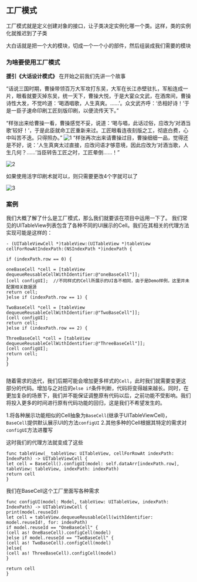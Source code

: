  ## 工厂模式
 工厂模式就是定义创建对象的接口，让子类决定实例化哪一个类。这样，类的实例化就推迟到了子类
 
 大白话就是把一个大的模块，切成一个一个小的部件，然后组装成我们需要的模块
 
 ### 为啥要使用工厂模式
 **援引《大话设计模式》**
 在开始之前我们先讲一个故事
 
 “话说三国时期，曹操带领百万大军攻打东吴，大军在长江赤壁驻扎，军船连成一片，眼看就要灭掉东吴，统一天下，曹操大悦，于是大宴众文武，在酒席间，曹操诗性大发，不觉吟道：‘喝酒唱歌，人生真爽。……’。众文武齐呼：‘丞相好诗！’于是一臣子速命印刷工匠刻版印刷，以便流传天下。”
 
 “样张出来给曹操一看，曹操感觉不妥，说道：‘喝与唱，此话过俗，应改为‘对酒当歌’较好！’，于是此臣就命工匠重新来过。工匠眼看连夜刻版之工，彻底白费，心中叫苦不迭。只得照办。”
 ![1](https://github.com/SunshineBrother/JHBlog/blob/master/设计模式/1、工厂模式/1.png)
 “样张再次出来请曹操过目，曹操细细一品，觉得还是不好，说：‘人生真爽太过直接，应改问语才够意境，因此应改为‘对酒当歌，人生几何？……’当臣转告工匠之时，工匠晕倒……！”
 
  ![2](https://github.com/SunshineBrother/JHBlog/blob/master/设计模式/1、工厂模式/2.png)
 
 如果使用活字印刷术就可以，则只需要更改4个字就可以了
  
![3](https://github.com/SunshineBrother/JHBlog/blob/master/设计模式/1、工厂模式/3.png)
 
 ### 案例
 我们大概了解了什么是工厂模式，那么我们就要该在项目中运用一下了。
 我们常见的UITableView列表包含了各种不同的UI展示的Cell。我们在其相关的代理方法实现可能是这样的：
 
 ```
 - (UITableViewCell *)tableView:(UITableView *)tableView cellForRowAtIndexPath:(NSIndexPath *)indexPath {
 
 if (indexPath.row == 0) {
 
 oneBaseCell *cell = [tableView dequeueReusableCellWithIdentifier:@"oneBaseCell"]];
 [cell configUI];  //不同样式的Cell所展示的UI各不相同，由于是Demo样例，这里并未配置相关数据源
 return cell;
 }else if (indexPath.row == 1) {
 
 TwoBaseCell *cell = [tableView dequeueReusableCellWithIdentifier:@"TwoBaseCell"]];
 [cell configUI];
 return cell;
 }else if (indexPath.row == 2) {
 
 ThreeBaseCell *cell = [tableView dequeueReusableCellWithIdentifier:@"ThreeBaseCell"]];
 [cell configUI];
 return cell;
 }
 }
 
 
 ```
 
 随着需求的迭代，我们后期可能会增加更多样式的`Cell`，此时我们就需要变更这部分的代码。增加与之对应的`else if`条件判断，代码将变得越来越长。同时，在更加复杂的场景下，我们并不能保证调整原有代码以后，之前功能不受影响。我们将投入更多的时间进行原有代码功能的回归，这是我们不希望发生的。
 
 
 1.将各种展示功能相似的Cell抽象为`BaseCell`(继承于UITableViewCell)，`BaseCell`提供默认展示UI的方法`configUI`
 2.其他多种的Cell根据其特定的需求对`configUI`方法进覆写 
 
 这时我们的代理方法就变成了这些
 ```
 func tableView(_ tableView: UITableView, cellForRowAt indexPath: IndexPath) -> UITableViewCell {
 let cell = BaseCell().configUI(model: self.dataArr[indexPath.row], tableView: tableView, indexPath: indexPath)
 return cell
 }
 ```
 我们在BaseCell这个工厂里面写各种需求
 ```
 func configUI(model: Model, tableView: UITableView, indexPath: IndexPath) -> UITableViewCell {
 print(model.reuseId)
 let cell = tableView.dequeueReusableCell(withIdentifier: model.reuseId!, for: indexPath)
 if model.reuseId == "OneBaseCell" {
 (cell as! OneBaseCell).configCell(model)
 }else if model.reuseId == "TwoBaseCell" {
 (cell as! TwoBaseCell).configCell(model)
 }else{
 (cell as! ThreeBaseCell).configCell(model)
 }
 
 return cell
 }
 ```
 
 
 
 
 
 
 
 
 
 
 
 
 
 
 
 
 
 
 
 
 
